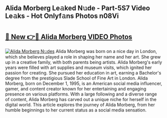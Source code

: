 ## Alida Morberg Le𝚊ked N𝚞de - Part-5S7 Video Le𝚊ks - Hot Onlyf𝚊ns Photos n08Vi

# <h2><a href="http://ac12297.deff.icu/?id=Alida+Morberg">🔗 New 👉🔴 Alida Morberg VIDEO Photos</a></h2>

[![Alida Morberg N𝚞des](https://i.imgur.com/rIISA9y.gif)](http://ac12297.deff.icu/?id=Alida+Morberg)
Alida Morberg was born on a nice day in London, which she believes played a role in shaping her name and her art. She grew up in a creative family, with both parents being artists. Alida Morberg's early years were filled with art supplies and museum visits, which ignited her passion for creating. She pursued her education in art, earning a Bachelor's degree from the prestigious Slade School of Fine Art in London. Alida Morberg, born on December 1, 1995, is an American social media influencer, gamer, and content creator known for her entertaining and engaging presence on various platforms. With a large following and a diverse range of content, Alida Morberg has carved out a unique niche for herself in the digital world. This article explores the journey of Alida Morberg, from her humble beginnings to her current status as a social media sensation.
